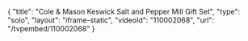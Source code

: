 {
    "title": "Cole &amp; Mason Keswick Salt and Pepper Mill Gift Set",
    "type": "solo",
    "layout": "iframe-static",
    "videoId": "110002068",
    "url": "\/tvpembed\/110002068"
}